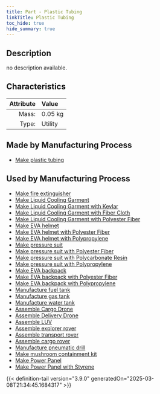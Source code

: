 ```yaml
---
title: Part - Plastic Tubing
linkTitle: Plastic Tubing
toc_hide: true
hide_summary: true
---
```

<!-- This is generated by the MarsSim HelpGenertor, do not edit. -->

## Description
no description available.

## Characteristics

| Attribute      | Value |
|--------:|:------|
|Mass:|0.05 kg|
|Type:|Utility|

## Made by Manufacturing Process

- [Make plastic tubing](/docs/definitions/process/make-plastic-tubing)

## Used by Manufacturing Process

- [Make fire extinguisher](/docs/definitions/process/make-fire-extinguisher)
- [Make Liquid Cooling Garment](/docs/definitions/process/make-liquid-cooling-garment)
- [Make Liquid Cooling Garment with Kevlar](/docs/definitions/process/make-liquid-cooling-garment-with-kevlar)
- [Make Liquid Cooling Garment with Fiber Cloth](/docs/definitions/process/make-liquid-cooling-garment-with-fiber-cloth)
- [Make Liquid Cooling Garment with Polyester Fiber](/docs/definitions/process/make-liquid-cooling-garment-with-polyester-fiber)
- [Make EVA helmet](/docs/definitions/process/make-eva-helmet)
- [Make EVA helmet with Polyester Fiber](/docs/definitions/process/make-eva-helmet-with-polyester-fiber)
- [Make EVA helmet with Polypropylene](/docs/definitions/process/make-eva-helmet-with-polypropylene)
- [Make pressure suit](/docs/definitions/process/make-pressure-suit)
- [Make pressure suit with Polyester Fiber](/docs/definitions/process/make-pressure-suit-with-polyester-fiber)
- [Make pressure suit with Polycarbonate Resin](/docs/definitions/process/make-pressure-suit-with-polycarbonate-resin)
- [Make pressure suit with Polypropylene](/docs/definitions/process/make-pressure-suit-with-polypropylene)
- [Make EVA backpack](/docs/definitions/process/make-eva-backpack)
- [Make EVA backpack with Polyester Fiber](/docs/definitions/process/make-eva-backpack-with-polyester-fiber)
- [Make EVA backpack with Polypropylene](/docs/definitions/process/make-eva-backpack-with-polypropylene)
- [Manufacture fuel tank](/docs/definitions/process/manufacture-fuel-tank)
- [Manufacture gas tank](/docs/definitions/process/manufacture-gas-tank)
- [Manufacture water tank](/docs/definitions/process/manufacture-water-tank)
- [Assemble Cargo Drone](/docs/definitions/process/assemble-cargo-drone)
- [Assemble Delivery Drone](/docs/definitions/process/assemble-delivery-drone)
- [Assemble LUV](/docs/definitions/process/assemble-luv)
- [Assemble explorer rover](/docs/definitions/process/assemble-explorer-rover)
- [Assemble transport rover](/docs/definitions/process/assemble-transport-rover)
- [Assemble cargo rover](/docs/definitions/process/assemble-cargo-rover)
- [Manufacture pneumatic drill](/docs/definitions/process/manufacture-pneumatic-drill)
- [Make mushroom containment kit](/docs/definitions/process/make-mushroom-containment-kit)
- [Make Power Panel](/docs/definitions/process/make-power-panel)
- [Make Power Panel with Styrene](/docs/definitions/process/make-power-panel-with-styrene)



{{< definition-tail version="3.9.0" generatedOn="2025-03-08T21:34:45.1684317" >}}




